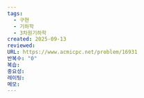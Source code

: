 ```yaml
---
tags:
  - 구현
  - 기하학
  - 3차원기하학
created: 2025-09-13
reviewed:
URL: https://www.acmicpc.net/problem/16931
반복수: "0"
복습:
중요성:
레이팅:
메모:
---
```

